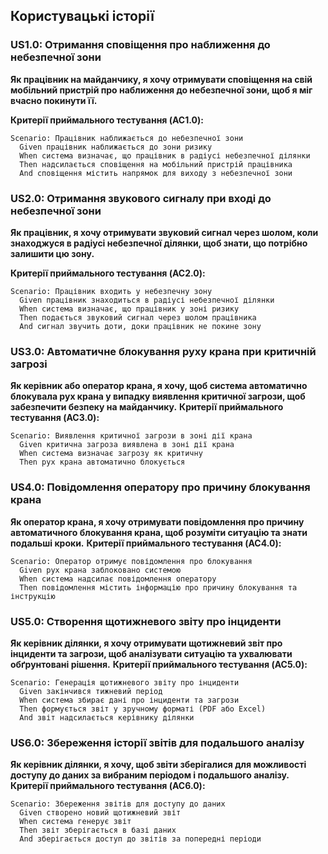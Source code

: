 ## Користувацькі історії

### US1.0: Отримання сповіщення про наближення до небезпечної зони
**Як працівник на майданчику, я хочу отримувати сповіщення на свій мобільний пристрій про наближення до небезпечної зони, щоб я міг вчасно покинути її.**

**Критерії приймального тестування (AC1.0):**
```gherkin
Scenario: Працівник наближається до небезпечної зони
  Given працівник наближається до зони ризику
  When система визначає, що працівник в радіусі небезпечної ділянки
  Then надсилається сповіщення на мобільний пристрій працівника
  And сповіщення містить напрямок для виходу з небезпечної зони
```

### US2.0: Отримання звукового сигналу при вході до небезпечної зони
**Як працівник, я хочу отримувати звуковий сигнал через шолом, коли знаходжуся в радіусі небезпечної ділянки, щоб знати, що потрібно залишити цю зону.**

**Критерії приймального тестування (AC2.0):**
```gherkin
Scenario: Працівник входить у небезпечну зону
  Given працівник знаходиться в радіусі небезпечної ділянки
  When система визначає, що працівник у зоні ризику
  Then подається звуковий сигнал через шолом працівника
  And сигнал звучить доти, доки працівник не покине зону
```
### US3.0: Автоматичне блокування руху крана при критичній загрозі

**Як керівник або оператор крана, я хочу, щоб система автоматично блокувала рух крана у випадку виявлення критичної загрози, щоб забезпечити безпеку на майданчику.**
**Критерії приймального тестування (AC3.0):**
```gherkin
Scenario: Виявлення критичної загрози в зоні дії крана
  Given критична загроза виявлена в зоні дії крана
  When система визначає загрозу як критичну
  Then рух крана автоматично блокується
```

### US4.0: Повідомлення оператору про причину блокування крана

**Як оператор крана, я хочу отримувати повідомлення про причину автоматичного блокування крана, щоб розуміти ситуацію та знати подальші кроки.**
**Критерії приймального тестування (AC4.0):**
```gherkin
Scenario: Оператор отримує повідомлення про блокування
  Given рух крана заблоковано системою
  When система надсилає повідомлення оператору
  Then повідомлення містить інформацію про причину блокування та інструкцію
```

### US5.0: Створення щотижневого звіту про інциденти

**Як керівник ділянки, я хочу отримувати щотижневий звіт про інциденти та загрози, щоб аналізувати ситуацію та ухвалювати обґрунтовані рішення.**
**Критерії приймального тестування (AC5.0):**
```gherkin
Scenario: Генерація щотижневого звіту про інциденти
  Given закінчився тижневий період
  When система збирає дані про інциденти та загрози
  Then формується звіт у зручному форматі (PDF або Excel)
  And звіт надсилається керівнику ділянки
```

### US6.0: Збереження історії звітів для подальшого аналізу

**Як керівник ділянки, я хочу, щоб звіти зберігалися для можливості доступу до даних за вибраним періодом і подальшого аналізу.**
**Критерії приймального тестування (AC6.0):**
```gherkin
Scenario: Збереження звітів для доступу до даних
  Given створено новий щотижневий звіт
  When система генерує звіт
  Then звіт зберігається в базі даних
  And зберігається доступ до звітів за попередні періоди
```
